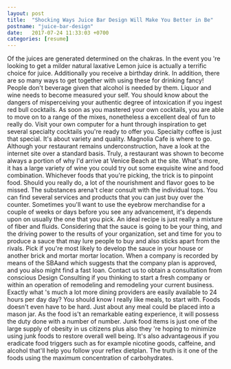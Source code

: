 ```yaml
---
layout: post
title:  "Shocking Ways Juice Bar Design Will Make You Better in Be"
postname: "juice-bar-design"
date:   2017-07-24 11:33:03 +0700
categories: [resume]
---
```

Of the juices are generated determined on the chakras. In the event you 're looking to get a milder natural laxative Lemon juice is actually a terrific choice for juice. Additionally you receive a birthday drink. In addition, there are so many ways to get together with using these for drinking fancy! People don't beverage given that alcohol is needed by them. Liquor and wine needs to become measured your self. You should know about the dangers of misperceiving your authentic degree of intoxication if you ingest red bull cocktails. As soon as you mastered your own cocktails, you are able to move on to a range of the mixes, nonetheless a excellent deal of fun to really do. Visit your own computer for a hunt through inspiration to get several specialty cocktails you're ready to offer you. Specialty coffee is just that special. It's about variety and quality. Magnolia Cafe is where to go. Although your restaurant remains underconstruction, have a look at the internet site over a standard basis. Truly, a restaurant was shown to become always a portion of why I'd arrive at Venice Beach at the site. What's more, it has a large variety of wine you could try out some exquisite wine and food combination. Whichever foods that you're picking, the trick is to pinpoint food. Should you really do, a lot of the nourishment and flavor goes to be missed. The substances arena't clear consult with the individual tops. You can find several services and products that you can just buy over the counter. Sometimes you'll want to use the eyebrow merchandise for a couple of weeks or days before you see any advancement, it's depends upon on usually the one that you pick. An ideal recipe is just really a mixture of fiber and fluids. Considering that the sauce is going to be your thing, and the driving power to the results of your organization, set and time for you to produce a sauce that may lure people to buy and also sticks apart from the rivals. Pick if you're most likely to develop the sauce in your house or another brick and mortar mortar location. When a company is recorded by means of the SBAand which suggests that the company plan is approved, and you also might find a fast loan. Contact us to obtain a consultation from conscious Design Consulting if you thinking to start a fresh company or within an operation of remodeling and remodeling your current business. Exactly what 's much a lot more dining providers are easily available to 24 hours per day day? You should know I really like meals, to start with. Foods doesn't even have to be hard. Just about any meal could be placed into a mason jar. As the food is't an remarkable eating experience, it will possess the duty done with a number of number. Junk food items is just one of the large supply of obesity in us citizens plus also they 're hoping to minimize using junk foods to restore overall well being. It's also advantageous if you eradicate food triggers such as for example nicotine goods, caffeine, and alcohol that'll help you follow your reflex dietplan. The truth is it one of the foods using the maximum concentration of carbohydrates.
